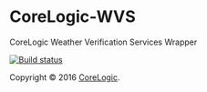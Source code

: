 # CoreLogic-WVS
CoreLogic Weather Verification Services Wrapper

[![Build status](https://ci.appveyor.com/api/projects/status/0xdnvm6x9lx37yp2?svg=true)](https://ci.appveyor.com/project/Georadix/corelogic-wvs)

Copyright &copy; 2016 [CoreLogic](http://corelogic.com).